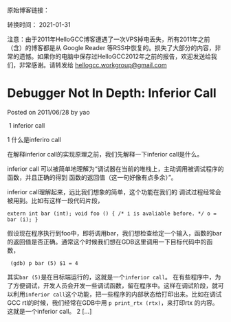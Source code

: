 原始博客链接：

转换时间：
2021-01-31

注意：由于2011年HelloGCC博客遭遇了一次VPS掉电丢失，所有2011年之前（含）的博客都是从 Google Reader 等RSS中恢复的。损失了大部分的内容，非常的遗憾。如果你的电脑中保存过HelloGCC2012年之前的报告，欢迎发送给我们，非常感谢。请转发给 hellogcc.workgroup@gmail.com

# Debugger Not In Depth: Inferior Call
Posted on 2011/06/28 by yao

﻿ 1 inferior call

1 什么是inferiro call

在解释inferior call的实现原理之前，我们先解释一下inferior call是什么。

inferior call 可以被简单地理解为“调试器在当前的堆栈上，主动调用被调试程序的函数，并且正确的得到 函数的返回值（这一句好像有点多余）”。

inferior call理解起来，远比我们想象的简单，这个功能在我们的 调试过程经常会被用到。比如有这样一段代码片段，

```
extern int bar (int); void foo () { /* i is avaliable before. */ o = bar (i); }
```

假设现在程序执行到foo中，即将调用bar，我们想检查给定一个输入，函数的bar的返回值是否正确。通常这个时候我们想在GDB这里调用一下目标代码中的函数，

```
 (gdb) p bar (5) $1 = 4
```

 其实`bar (5)`是在目标端运行的，这就是一个`inferior call`。 在有些程序中，为了方便调试，开发人员会开发一些调试函数，留在程序中。这样在调试阶段，就可以利用`inferior call`这个功能，把一些程序的内部状态给打印出来。比如在调试GCC rtl的时候，我们经常在GDB中用 `p print_rtx (rtx)`，来打印rtx 的内容。这就是一个inferior call。 2 […]

